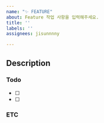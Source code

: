 ```yaml
---
name: "✨ FEATURE"
about: Feature 작업 사항을 입력해주세요.
title: ''
labels: ''
assignees: jisunnnny

---
```


##  Description
<!-- 설명을 작성합니다 -->


### Todo
<!-- 작업 목록을 기록합니다 -->
- [ ] 
- [ ]

### ETC
<!-- 기타사항을 입력합니다 -->
